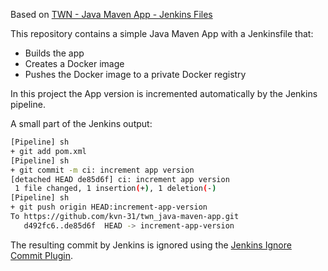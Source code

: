 Based on [TWN - Java Maven App - Jenkins Files](https://gitlab.com/twn-devops-bootcamp/latest/08-jenkins/java-maven-app)

This repository contains a simple Java Maven App with a Jenkinsfile that:
- Builds the app
- Creates a Docker image
- Pushes the Docker image to a private Docker registry

In this project the App version is incremented automatically by the Jenkins pipeline.

A small part of the Jenkins output:
```bash
[Pipeline] sh
+ git add pom.xml
[Pipeline] sh
+ git commit -m ci: increment app version
[detached HEAD de85d6f] ci: increment app version
 1 file changed, 1 insertion(+), 1 deletion(-)
[Pipeline] sh
+ git push origin HEAD:increment-app-version
To https://github.com/kvn-31/twn_java-maven-app.git
   d492fc6..de85d6f  HEAD -> increment-app-version
```

The resulting commit by Jenkins is ignored using the [Jenkins Ignore Commit Plugin](https://plugins.jenkins.io/ignore-committer-strategy/).
